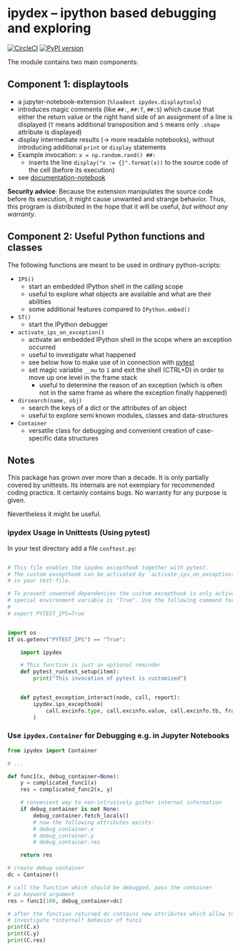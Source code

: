 # ipydex – **ipy**thon based **de**bugging and **ex**ploring


[![CircleCI](https://circleci.com/gh/cknoll/ipydex/tree/main.svg?style=shield)](https://circleci.com/gh/cknoll/ipydex/tree/main)
[![PyPI version](https://badge.fury.io/py/ipydex.svg)](https://badge.fury.io/py/ipydex)


The module contains two main components:

## Component 1: displaytools


-   a jupyter-notebook-extension (`%loadext ipydex.displaytools`)
-   introduces magic comments (like `##:`, `##:T`, `##:S`) which cause
    that either the return value or the right hand side of an assignment
    of a line is displayed (`T` means additional transposition and `S`
    means only `.shape` attribute is displayed)
-   display intermediate results (→ more readable notebooks), without
    introducing additional `print` or `display` statements
-   Example invocation: `x = np.random.rand() ##:`
    -   inserts the line `display("x := {}".format(x))` to the source
        code of the cell (before its execution)
-   see
    [documentation-notebook](http://nbviewer.jupyter.org/github/cknoll/ipydex/blob/main/examples/displaytools-example.ipynb)

**Security advice**: Because the extension manipulates the source code
before its execution, it might cause unwanted and strange behavior.
Thus, this program is distributed in the hope that it will be useful,
*but without any warranty*.

## Component 2: Useful Python functions and classes


The following functions are meant to be used in ordinary python-scripts:

-   `IPS()`
    -   start an embedded IPython shell in the calling scope
    -   useful to explore what objects are available and what are their
        abilities
    -   some additional features compared to `IPython.embed()`
-   `ST()`
    -   start the IPython debugger
-   `activate_ips_on_exception()`
    -   activate an embedded IPython shell in the scope where an
        exception occurred
    -   useful to investigate what happened
    -   see below how to make use of in connection with [pytest](https://pypi.org/project/pytest/)
    - set magic variable `__mu` to `1` and exit the shell (CTRL+D) in order to move up one level in the frame stack
        - useful to determine the reason of an exception (which is often not in the same frame as where the exception finally happened)
-   `dirsearch(name, obj)`
    -   search the keys of a dict or the attributes of an object
    -   useful to explore semi known modules, classes and
        data-structures
-   `Container`
    - versatile class for debugging and convenient creation of case-specific data structures

## Notes

This package has grown over more than a decade. It is only partially covered by unittests. Its internals are not exemplary for recommended coding practice. It certainly contains bugs. No warranty for any purpose is given.

Nevertheless it might be useful.

### ipydex Usage in Unittests (Using pytest)

In your test directory add a file `conftest.py`:

```python

# This file enables the ipydex excepthook together with pytest.
# The custom excepthook can be activated by `activate_ips_on_exception()`
# in your test-file.

# To prevent unwanted dependencies the custom excepthook is only active if a
# special environment variable is "True". Use the following command for this:
#
# export PYTEST_IPS=True


import os
if os.getenv("PYTEST_IPS") == "True":

    import ipydex

    # This function is just an optional reminder
    def pytest_runtest_setup(item):
        print("This invocation of pytest is customized")


    def pytest_exception_interact(node, call, report):
        ipydex.ips_excepthook(
            call.excinfo.type, call.excinfo.value, call.excinfo.tb, frame_upcount=0
        )
```


### Use `ipydex.Container` for Debugging e.g. in Jupyter Notebooks

```python
from ipydex import Container

# ...

def func1(x, debug_container=None):
    y = complicated_func1(x)
    res = complicated_func2(x, y)

    # convenient way to non-intrusively gather internal information
    if debug_container is not None:
        debug_container.fetch_locals()
        # now the following attributes exists:
        # debug_container.x
        # debug_container.y
        # debug_container.res

    return res

# create debug container
dc = Container()

# call the function which should be debugged, pass the container
# as keyword argument
res = func1(100, debug_container=dc)

# after the function returned dc contains new attributes which allow to
# investigate *internal* behavior of func1
print(C.x)
print(C.y)
print(C.res)
```
